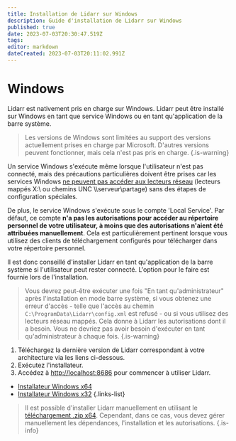 ```yaml
---
title: Installation de Lidarr sur Windows
description: Guide d'installation de Lidarr sur Windows
published: true
date: 2023-07-03T20:30:47.519Z
tags: 
editor: markdown
dateCreated: 2023-07-03T20:11:02.991Z
---
```


# Windows

Lidarr est nativement pris en charge sur Windows. Lidarr peut être installé sur Windows en tant que service Windows ou en tant qu'application de la barre système.
> Les versions de Windows sont limitées au support des versions actuellement prises en charge par Microsoft. D'autres versions peuvent fonctionner, mais cela n'est pas pris en charge.
{.is-warning}

Un service Windows s'exécute même lorsque l'utilisateur n'est pas connecté, mais des précautions particulières doivent être prises car les services Windows [ne peuvent pas accéder aux lecteurs réseau](https://learn.microsoft.com/en-us/windows/win32/services/services-and-redirected-drives) (lecteurs mappés X:\ ou chemins UNC \\\serveur\partage) sans des étapes de configuration spéciales.

De plus, le service Windows s'exécute sous le compte 'Local Service'. Par défaut, ce compte **n'a pas les autorisations pour accéder au répertoire personnel de votre utilisateur, à moins que des autorisations n'aient été attribuées manuellement**. Cela est particulièrement pertinent lorsque vous utilisez des clients de téléchargement configurés pour télécharger dans votre répertoire personnel.

Il est donc conseillé d'installer Lidarr en tant qu'application de la barre système si l'utilisateur peut rester connecté. L'option pour le faire est fournie lors de l'installation.

> Vous devrez peut-être exécuter une fois "En tant qu'administrateur" après l'installation en mode barre système, si vous obtenez une erreur d'accès - telle que l'accès au chemin `C:\ProgramData\Lidarr\config.xml` est refusé - ou si vous utilisez des lecteurs réseau mappés. Cela donne à Lidarr les autorisations dont il a besoin. Vous ne devriez pas avoir besoin d'exécuter en tant qu'administrateur à chaque fois.
{.is-warning}

1. Téléchargez la dernière version de Lidarr correspondant à votre architecture via les liens ci-dessous.
1. Exécutez l'installateur.
1. Accédez à <http://localhost:8686> pour commencer à utiliser Lidarr.

- [Installateur Windows x64](https://lidarr.servarr.com/v1/update/master/updatefile?os=windows&runtime=netcore&arch=x64&installer=true)
- [Installateur Windows x32](https://lidarr.servarr.com/v1/update/master/updatefile?os=windows&runtime=netcore&arch=x86&installer=true)
{.links-list}

> Il est possible d'installer Lidarr manuellement en utilisant le [téléchargement .zip x64](https://lidarr.servarr.com/v1/update/master/updatefile?os=windows&runtime=netcore&arch=x64). Cependant, dans ce cas, vous devez gérer manuellement les dépendances, l'installation et les autorisations.
{.is-info}
